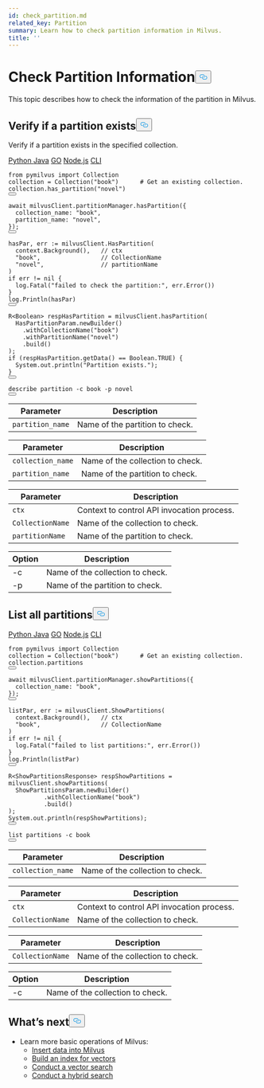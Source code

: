 ```yaml
---
id: check_partition.md
related_key: Partition
summary: Learn how to check partition information in Milvus.
title: ''
---
```

<h1 id="Check-Partition-Information" class="common-anchor-header">Check Partition Information<button data-href="#Check-Partition-Information" class="anchor-icon" translate="no">
      <svg translate="no"
        aria-hidden="true"
        focusable="false"
        height="20"
        version="1.1"
        viewBox="0 0 16 16"
        width="16"
      >
        <path
          fill="#0092E4"
          fill-rule="evenodd"
          d="M4 9h1v1H4c-1.5 0-3-1.69-3-3.5S2.55 3 4 3h4c1.45 0 3 1.69 3 3.5 0 1.41-.91 2.72-2 3.25V8.59c.58-.45 1-1.27 1-2.09C10 5.22 8.98 4 8 4H4c-.98 0-2 1.22-2 2.5S3 9 4 9zm9-3h-1v1h1c1 0 2 1.22 2 2.5S13.98 12 13 12H9c-.98 0-2-1.22-2-2.5 0-.83.42-1.64 1-2.09V6.25c-1.09.53-2 1.84-2 3.25C6 11.31 7.55 13 9 13h4c1.45 0 3-1.69 3-3.5S14.5 6 13 6z"
        ></path>
      </svg>
    </button></h1><p>This topic describes how to check the information of the partition in Milvus.</p>
<h2 id="Verify-if-a-partition-exists" class="common-anchor-header">Verify if a partition exists<button data-href="#Verify-if-a-partition-exists" class="anchor-icon" translate="no">
      <svg translate="no"
        aria-hidden="true"
        focusable="false"
        height="20"
        version="1.1"
        viewBox="0 0 16 16"
        width="16"
      >
        <path
          fill="#0092E4"
          fill-rule="evenodd"
          d="M4 9h1v1H4c-1.5 0-3-1.69-3-3.5S2.55 3 4 3h4c1.45 0 3 1.69 3 3.5 0 1.41-.91 2.72-2 3.25V8.59c.58-.45 1-1.27 1-2.09C10 5.22 8.98 4 8 4H4c-.98 0-2 1.22-2 2.5S3 9 4 9zm9-3h-1v1h1c1 0 2 1.22 2 2.5S13.98 12 13 12H9c-.98 0-2-1.22-2-2.5 0-.83.42-1.64 1-2.09V6.25c-1.09.53-2 1.84-2 3.25C6 11.31 7.55 13 9 13h4c1.45 0 3-1.69 3-3.5S14.5 6 13 6z"
        ></path>
      </svg>
    </button></h2><p>Verify if a partition exists in the specified collection.</p>
<div class="multipleCode">
  <a href="#python">Python </a>
  <a href="#java">Java</a>
  <a href="#go">GO</a>
  <a href="#javascript">Node.js</a>
  <a href="#shell">CLI</a>
</div>
<pre><code translate="no" class="language-python"><span class="hljs-keyword">from</span> pymilvus <span class="hljs-keyword">import</span> Collection
collection = Collection(<span class="hljs-string">&quot;book&quot;</span>)      <span class="hljs-comment"># Get an existing collection.</span>
collection.has_partition(<span class="hljs-string">&quot;novel&quot;</span>)
<button class="copy-code-btn"></button></code></pre>
<pre><code translate="no" class="language-javascript"><span class="hljs-keyword">await</span> milvusClient.<span class="hljs-property">partitionManager</span>.<span class="hljs-title function_">hasPartition</span>({
  <span class="hljs-attr">collection_name</span>: <span class="hljs-string">&quot;book&quot;</span>,
  <span class="hljs-attr">partition_name</span>: <span class="hljs-string">&quot;novel&quot;</span>,
});
<button class="copy-code-btn"></button></code></pre>
<pre><code translate="no" class="language-go">hasPar, err := milvusClient.HasPartition(
  context.Background(),   <span class="hljs-comment">// ctx</span>
  <span class="hljs-string">&quot;book&quot;</span>,                 <span class="hljs-comment">// CollectionName</span>
  <span class="hljs-string">&quot;novel&quot;</span>,                <span class="hljs-comment">// partitionName</span>
)
<span class="hljs-keyword">if</span> err != <span class="hljs-literal">nil</span> {
  log.Fatal(<span class="hljs-string">&quot;failed to check the partition:&quot;</span>, err.Error())
}
log.Println(hasPar)
<button class="copy-code-btn"></button></code></pre>
<pre><code translate="no" class="language-java">R&lt;<span class="hljs-title class_">Boolean</span>&gt; respHasPartition = milvusClient.<span class="hljs-title function_">hasPartition</span>(
  <span class="hljs-title class_">HasPartitionParam</span>.<span class="hljs-title function_">newBuilder</span>()
    .<span class="hljs-title function_">withCollectionName</span>(<span class="hljs-string">&quot;book&quot;</span>)
    .<span class="hljs-title function_">withPartitionName</span>(<span class="hljs-string">&quot;novel&quot;</span>)
    .<span class="hljs-title function_">build</span>()
);
<span class="hljs-keyword">if</span> (respHasPartition.<span class="hljs-title function_">getData</span>() == <span class="hljs-title class_">Boolean</span>.<span class="hljs-property">TRUE</span>) {
  <span class="hljs-title class_">System</span>.<span class="hljs-property">out</span>.<span class="hljs-title function_">println</span>(<span class="hljs-string">&quot;Partition exists.&quot;</span>);
}
<button class="copy-code-btn"></button></code></pre>
<pre><code translate="no" class="language-shell">describe partition -c book -p novel
<button class="copy-code-btn"></button></code></pre>
<table class="language-python">
    <thead>
        <tr>
            <th>Parameter</th>
            <th>Description</th>
        </tr>
    </thead>
    <tbody>
        <tr>
            <td><code translate="no">partition_name</code></td>
            <td>Name of the partition to check.</td>
        </tr>
    </tbody>
</table>
<table class="language-javascript">
    <thead>
        <tr>
            <th>Parameter</th>
            <th>Description</th>
        </tr>
    </thead>
    <tbody>
        <tr>
            <td><code translate="no">collection_name</code></td>
            <td>Name of the collection to check.</td>
        </tr>
        <tr>
            <td><code translate="no">partition_name</code></td>
            <td>Name of the partition to check.</td>
        </tr>
    </tbody>
</table>
<table class="language-go">
    <thead>
    <tr>
        <th>Parameter</th>
        <th>Description</th>
    </tr>
    </thead>
    <tbody>
    <tr>
        <td><code translate="no">ctx</code></td>
        <td>Context to control API invocation process.</td>
    </tr>
    <tr>
        <td><code translate="no">CollectionName</code></td>
        <td>Name of the collection to check.</td>
    </tr>
    <tr>
        <td><code translate="no">partitionName</code></td>
        <td>Name of the partition to check.</td>
    </tr>
  </tbody>
</table>
<table class="language-shell">
    <thead>
        <tr>
            <th>Option</th>
            <th>Description</th>
        </tr>
    </thead>
    <tbody>
        <tr>
            <td>-c</td>
            <td>Name of the collection to check.</td>
        </tr>
        <tr>
            <td>-p</td>
            <td>Name of the partition to check.</td>
        </tr>
    </tbody>
</table>
<h2 id="List-all-partitions" class="common-anchor-header">List all partitions<button data-href="#List-all-partitions" class="anchor-icon" translate="no">
      <svg translate="no"
        aria-hidden="true"
        focusable="false"
        height="20"
        version="1.1"
        viewBox="0 0 16 16"
        width="16"
      >
        <path
          fill="#0092E4"
          fill-rule="evenodd"
          d="M4 9h1v1H4c-1.5 0-3-1.69-3-3.5S2.55 3 4 3h4c1.45 0 3 1.69 3 3.5 0 1.41-.91 2.72-2 3.25V8.59c.58-.45 1-1.27 1-2.09C10 5.22 8.98 4 8 4H4c-.98 0-2 1.22-2 2.5S3 9 4 9zm9-3h-1v1h1c1 0 2 1.22 2 2.5S13.98 12 13 12H9c-.98 0-2-1.22-2-2.5 0-.83.42-1.64 1-2.09V6.25c-1.09.53-2 1.84-2 3.25C6 11.31 7.55 13 9 13h4c1.45 0 3-1.69 3-3.5S14.5 6 13 6z"
        ></path>
      </svg>
    </button></h2><div class="multipleCode">
  <a href="#python">Python </a>
  <a href="#java">Java</a>
  <a href="#go">GO</a>
  <a href="#javascript">Node.js</a>
  <a href="#shell">CLI</a>
</div>
<pre><code translate="no" class="language-python"><span class="hljs-keyword">from</span> pymilvus <span class="hljs-keyword">import</span> Collection
collection = Collection(<span class="hljs-string">&quot;book&quot;</span>)      <span class="hljs-comment"># Get an existing collection.</span>
collection.partitions
<button class="copy-code-btn"></button></code></pre>
<pre><code translate="no" class="language-javascript"><span class="hljs-keyword">await</span> milvusClient.<span class="hljs-property">partitionManager</span>.<span class="hljs-title function_">showPartitions</span>({
  <span class="hljs-attr">collection_name</span>: <span class="hljs-string">&quot;book&quot;</span>,
});
<button class="copy-code-btn"></button></code></pre>
<pre><code translate="no" class="language-go">listPar, err := milvusClient.ShowPartitions(
  context.Background(),   <span class="hljs-comment">// ctx</span>
  <span class="hljs-string">&quot;book&quot;</span>,                 <span class="hljs-comment">// CollectionName</span>
)
<span class="hljs-keyword">if</span> err != <span class="hljs-literal">nil</span> {
  log.Fatal(<span class="hljs-string">&quot;failed to list partitions:&quot;</span>, err.Error())
}
log.Println(listPar)
<button class="copy-code-btn"></button></code></pre>
<pre><code translate="no" class="language-java">R&lt;ShowPartitionsResponse&gt; respShowPartitions = milvusClient.showPartitions(
  ShowPartitionsParam.newBuilder()
          .withCollectionName(<span class="hljs-string">&quot;book&quot;</span>)
          .build()
);
System.out.<span class="hljs-built_in">println</span>(respShowPartitions);
<button class="copy-code-btn"></button></code></pre>
<pre><code translate="no" class="language-shell">list partitions -c book
<button class="copy-code-btn"></button></code></pre>
<table class="language-javascript">
    <thead>
        <tr>
            <th>Parameter</th>
            <th>Description</th>
        </tr>
    </thead>
    <tbody>
        <tr>
            <td><code translate="no">collection_name</code></td>
            <td>Name of the collection to check.</td>
        </tr>
    </tbody>
</table>
<table class="language-go">
    <thead>
    <tr>
        <th>Parameter</th>
        <th>Description</th>
    </tr>
    </thead>
    <tbody>
    <tr>
        <td><code translate="no">ctx</code></td>
        <td>Context to control API invocation process.</td>
    </tr>
    <tr>
        <td><code translate="no">CollectionName</code></td>
        <td>Name of the collection to check.</td>
    </tr>
  </tbody>
</table>
<table class="language-java">
    <thead>
    <tr>
        <th>Parameter</th>
        <th>Description</th>
    </tr>
    </thead>
    <tbody>
    <tr>
        <td><code translate="no">CollectionName</code></td>
        <td>Name of the collection to check.</td>
    </tr>
  </tbody>
</table>
<table class="language-shell">
    <thead>
        <tr>
            <th>Option</th>
            <th>Description</th>
        </tr>
    </thead>
    <tbody>
        <tr>
            <td>-c</td>
            <td>Name of the collection to check.</td>
        </tr>
    </tbody>
</table>
<h2 id="Whats-next" class="common-anchor-header">What’s next<button data-href="#Whats-next" class="anchor-icon" translate="no">
      <svg translate="no"
        aria-hidden="true"
        focusable="false"
        height="20"
        version="1.1"
        viewBox="0 0 16 16"
        width="16"
      >
        <path
          fill="#0092E4"
          fill-rule="evenodd"
          d="M4 9h1v1H4c-1.5 0-3-1.69-3-3.5S2.55 3 4 3h4c1.45 0 3 1.69 3 3.5 0 1.41-.91 2.72-2 3.25V8.59c.58-.45 1-1.27 1-2.09C10 5.22 8.98 4 8 4H4c-.98 0-2 1.22-2 2.5S3 9 4 9zm9-3h-1v1h1c1 0 2 1.22 2 2.5S13.98 12 13 12H9c-.98 0-2-1.22-2-2.5 0-.83.42-1.64 1-2.09V6.25c-1.09.53-2 1.84-2 3.25C6 11.31 7.55 13 9 13h4c1.45 0 3-1.69 3-3.5S14.5 6 13 6z"
        ></path>
      </svg>
    </button></h2><ul>
<li>Learn more basic operations of Milvus:
<ul>
<li><a href="/docs/fr/insert_data.md">Insert data into Milvus</a></li>
<li><a href="/docs/fr/build_index.md">Build an index for vectors</a></li>
<li><a href="/docs/fr/search.md">Conduct a vector search</a></li>
<li><a href="/docs/fr/hybridsearch.md">Conduct a hybrid search</a></li>
</ul></li>
</ul>
